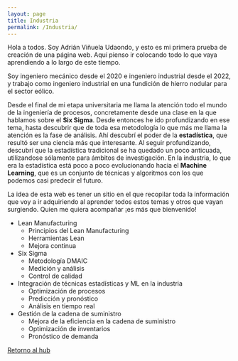 ```yaml
---
layout: page
title: Industria
permalink: /Industria/
---
```


Hola a todos. Soy Adrián Viñuela Udaondo, y esto es mi primera prueba de creación de una página web. Aquí pienso ir colocando todo lo que vaya aprendiendo a lo largo de este tiempo.

Soy ingeniero mecánico desde el 2020 e ingeniero industrial desde el 2022, y trabajo como ingeniero industrial en una fundición de hierro nodular para el sector eólico.

Desde el final de mi etapa universitaria me llama la atención todo el mundo de la ingeniería de procesos, concretamente desde una clase en la que hablamos sobre el **Six Sigma**. Desde entonces he ido profundizando en ese tema, hasta descubrir que de toda esa metodología lo que más me llama la atención es la fase de análisis. Ahí descubrí el poder de la **estadística**, que resultó ser una ciencia más que interesante. Al seguir profundizando, descubrí que la estadística tradicional se ha quedado un poco anticuada, utilizandose sólamente para ámbitos de investigación. En la industria, lo que era la estadística está poco a poco evolucionando hacia el **Machine Learning**, que es un conjunto de técnicas y algoritmos con los que podemos casi predecir el futuro.

La idea de esta web es tener un sitio en el que recopilar toda la información que voy a ir adquiriendo al aprender todos estos temas y otros que vayan surgiendo. Quien me quiera acompañar ¡es más que bienvenido!


+ Lean Manufacturing
    + Principios del Lean Manufacturing
    + Herramientas Lean
    + Mejora continua
+ Six Sigma
    + Metodología DMAIC
    + Medición y análisis
    + Control de calidad
+ Integración de técnicas estadísticas y ML en la industria
    + Optimización de procesos
    + Predicción y pronóstico
    + Análisis en tiempo real
+ Gestión de la cadena de suministro
    + Mejora de la eficiencia en la cadena de suministro
    + Optimización de inventarios
    + Pronóstico de demanda


[Retorno al hub](/)